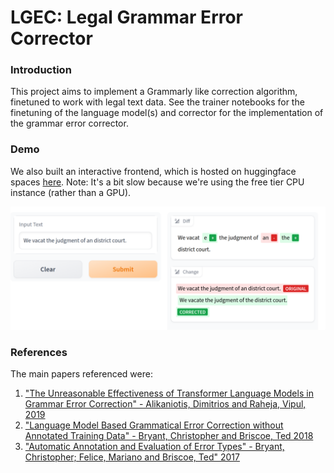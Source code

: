 # LGEC: Legal Grammar Error Corrector

### Introduction
This project aims to implement a Grammarly like correction
algorithm, finetuned to work with legal text data.
See the trainer notebooks for the finetuning of the language model(s)
and corrector for the implementation of the grammar error corrector.

### Demo
We also built an interactive frontend, which is hosted on huggingface spaces [here](https://huggingface.co/spaces/isaacjeffersonlee/Legal-Grammar-Error-Corrector).
Note: It's a bit slow because we're using the free tier CPU instance (rather than a GPU).

![demo](images/demo.png)

### References
The main papers referenced were: 

1. ["The Unreasonable Effectiveness of Transformer Language Models in Grammar Error Correction" - Alikaniotis, Dimitrios and Raheja, Vipul, 2019](https://www.researchgate.net/publication/333640293_The_Unreasonable_Effectiveness_of_Transformer_Language_Models_in_Grammatical_Error_Correction)
2. ["Language Model Based Grammatical Error Correction without Annotated Training Data" - Bryant, Christopher and Briscoe, Ted 2018](https://aclanthology.org/W18-0529/)
3. ["Automatic Annotation and Evaluation of Error Types" - Bryant, Christopher; Felice, Mariano and Briscoe, Ted" 2017](https://aclanthology.org/P17-1074/) 
